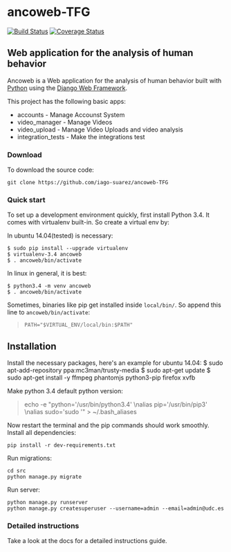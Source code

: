 # ancoweb-TFG
[![Build Status](https://travis-ci.org/iago-suarez/ancoweb-TFG.svg?branch=master)](https://travis-ci.org/iago-suarez/ancoweb-TFG)
[![Coverage Status](https://coveralls.io/repos/iago-suarez/ancoweb-TFG/badge.svg?branch=master)](https://coveralls.io/r/iago-suarez/ancoweb-TFG?branch=master)
## Web application for the analysis of human behavior
Ancoweb is a Web application for the analysis of human behavior built with [Python][0] using the [Django Web Framework][1].

This project has the following basic apps:

* accounts - Manage Accounst System
* video_manager - Manage Videos
* video_upload - Manage Video Uploads and video analysis
* integration_tests - Make the integrations test

### Download

To download the source code:

    git clone https://github.com/iago-suarez/ancoweb-TFG

### Quick start

To set up a development environment quickly, first install Python 3.4. It
comes with virtualenv built-in. So create a virtual env by:

In ubuntu 14.04(tested) is necessary:

    $ sudo pip install --upgrade virtualenv
    $ virtualenv-3.4 ancoweb
    $ . ancoweb/bin/activate

In linux in general, it is best:

    $ python3.4 -m venv ancoweb
    $ . ancoweb/bin/activate

Sometimes, binaries like pip get installed inside `local/bin/`. So append
this line to `ancoweb/bin/activate`:

> `PATH="$VIRTUAL_ENV/local/bin:$PATH"`

## Installation

Install the necessary packages, here's an example for ubuntu 14.04:
    $ sudo apt-add-repository ppa:mc3man/trusty-media
    $ sudo apt-get update
    $ sudo apt-get install -y ffmpeg phantomjs python3-pip firefox xvfb

Make python 3.4 default python version:

>   echo -e "python='/usr/bin/python3.4' \nalias pip='/usr/bin/pip3' \nalias sudo='sudo '" > ~/.bash_aliases

Now restart the terminal and the pip commands should work smoothly. Install all dependencies:

    pip install -r dev-requirements.txt

Run migrations:

    cd src
    python manage.py migrate

Run server:

    python manage.py runserver
    python manage.py createsuperuser --username=admin --email=admin@udc.es

### Detailed instructions

Take a look at the docs for a detailed instructions guide.

[0]: https://www.python.org/
[1]: https://www.djangoproject.com/
